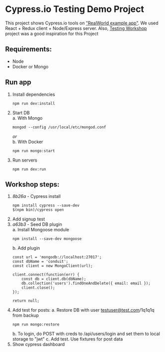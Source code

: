 Cypress.io Testing Demo Project
===============================

This project shows Cypress.io tools on ["RealWorld example app"](https://github.com/gothinkster/realworld). We used React + Redux client + Node/Express server. Also, [Testing Workshop](https://github.com/kentcdodds/testing-workshop) project was a good inspiration for this Project

Requirements:
-------------
- Node
- Docker or Mongo 

Run app 
-------

1. Install dependencies 
    ```
    npm run dev:install
    ```
2. Start DB    
    a. With Mongo 
    ```
    mongod --config /usr/local/etc/mongod.conf
    ```   
    _or_   
    b. With Docker 
    ```
    npm run mongo:start
    ```
3. Run servers 
   ```
   npm run dev:run
   ```


Workshop steps: 
---------

1. _8b26a_ - Cypress install
    ```
    npm install cypress --save-dev
    $(npm bin)/cypress open
    ```
2. Add signup test
3. _a63b3_ - Seed DB plugin   
    a. Install Mongoose module    
    ```
    npm install --save-dev mongoose
    ```
    b. Add plugin
    ```
    const url = 'mongodb://localhost:27017';
    const dbName = 'conduit';
    const client = new MongoClient(url);

    client.connect(function(err) {
        const db = client.db(dbName);
        db.collection('users').findOneAndDelete({ email: email });
        client.close();
    });

    return null;
    ```
4. Add test for posts: 
    a. Restore DB with user testuser@test.com/1q1q1q from backup
    ```
    npm run mongo:restore
    ```    
    b. To login, do POST with creds to /api/users/login and set them to local storage to "jwt"
    c. Add test. Use fixtures for post data
5. Show cypress dashboard
    

